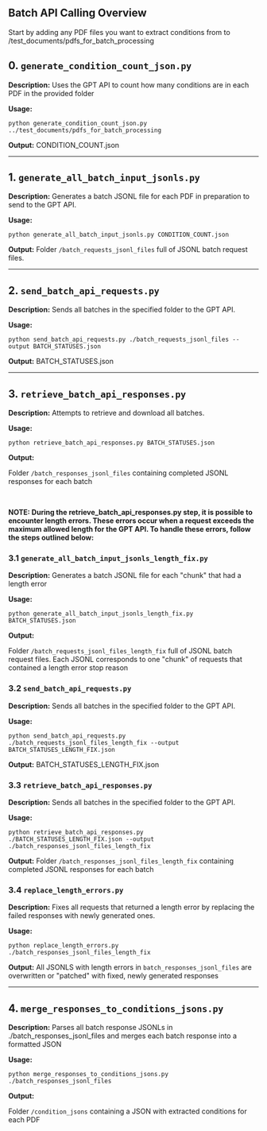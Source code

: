 
## Batch API Calling Overview

Start by adding any PDF files you want to extract conditions from to /test_documents/pdfs_for_batch_processing

## 0. `generate_condition_count_json.py`

**Description:**
Uses the GPT API to count how many conditions are in each PDF in the provided folder

**Usage:**
```
python generate_condition_count_json.py ../test_documents/pdfs_for_batch_processing
```
**Output:**
CONDITION_COUNT.json

---

## 1. `generate_all_batch_input_jsonls.py`

**Description:**
Generates a batch JSONL file for each PDF in preparation to send to the GPT API.

**Usage:**
```
python generate_all_batch_input_jsonls.py CONDITION_COUNT.json
```
**Output:**
Folder `/batch_requests_jsonl_files` full of JSONL batch request files.

---

## 2. `send_batch_api_requests.py`

**Description:**
Sends all batches in the specified folder to the GPT API.

**Usage:**
```
python send_batch_api_requests.py ./batch_requests_jsonl_files --output BATCH_STATUSES.json
```
**Output:**
BATCH_STATUSES.json

---
## 3. `retrieve_batch_api_responses.py`

**Description:**
Attempts to retrieve and download all batches.

**Usage:**
```
python retrieve_batch_api_responses.py BATCH_STATUSES.json
```
**Output:**

Folder `/batch_responses_jsonl_files` containing completed JSONL responses for each batch

<br>

**NOTE: During the retrieve_batch_api_responses.py step, it is possible to encounter length errors. These errors occur when a request exceeds the maximum allowed length for the GPT API. To handle these errors, follow the steps outlined below:**

### 3.1 `generate_all_batch_input_jsonls_length_fix.py`

**Description:**
Generates a batch JSONL file for each "chunk" that had a length error

**Usage:**
```
python generate_all_batch_input_jsonls_length_fix.py BATCH_STATUSES.json
```
**Output:**

Folder `/batch_requests_jsonl_files_length_fix` full of JSONL batch request files. Each JSONL corresponds to one "chunk" of requests that contained a length error stop reason

### 3.2 `send_batch_api_requests.py`

**Description:**
Sends all batches in the specified folder to the GPT API.

**Usage:**
```
python send_batch_api_requests.py ./batch_requests_jsonl_files_length_fix --output BATCH_STATUSES_LENGTH_FIX.json
```
**Output:**
BATCH_STATUSES_LENGTH_FIX.json

### 3.3 `retrieve_batch_api_responses.py`

**Description:**
Sends all batches in the specified folder to the GPT API.

**Usage:**
```
python retrieve_batch_api_responses.py ./BATCH_STATUSES_LENGTH_FIX.json --output ./batch_responses_jsonl_files_length_fix
```
**Output:**
Folder `/batch_responses_jsonl_files_length_fix` containing completed JSONL responses for each batch

### 3.4 `replace_length_errors.py`

**Description:**
Fixes all requests that returned a length error by replacing the failed responses with newly generated ones.

**Usage:**
```
python replace_length_errors.py ./batch_responses_jsonl_files_length_fix
```
**Output:**
All JSONLS with length errors in `batch_responses_jsonl_files` are overwritten or "patched" with fixed, newly generated responses

---
## 4. `merge_responses_to_conditions_jsons.py`

**Description:**
Parses all batch response JSONLs in ./batch_responses_jsonl_files and merges each batch response into a formatted JSON

**Usage:**
```
python merge_responses_to_conditions_jsons.py ./batch_responses_jsonl_files
```
**Output:**

Folder `/condition_jsons` containing a JSON with extracted conditions for each PDF
